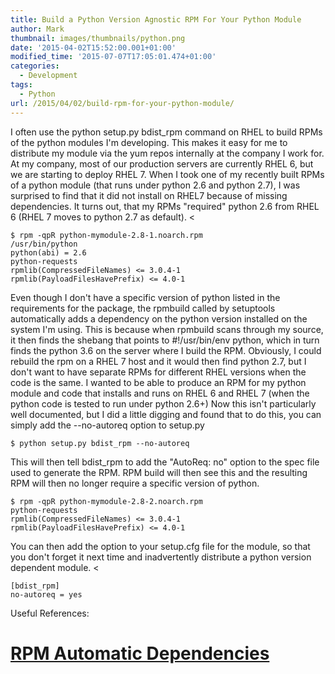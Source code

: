 ```yaml
---
title: Build a Python Version Agnostic RPM For Your Python Module
author: Mark
thumbnail: images/thumbnails/python.png
date: '2015-04-02T15:52:00.001+01:00'
modified_time: '2015-07-07T17:05:01.474+01:00'
categories:
  - Development
tags:
  - Python
url: /2015/04/02/build-rpm-for-your-python-module/
---
```



I often use the python setup.py bdist_rpm command on RHEL to build RPMs of the python modules I'm developing. This makes it easy for me to distribute my module via the yum repos internally at the company I work for.   At my company, most of our production servers are currently RHEL 6, but we are starting to deploy RHEL 7. When I took one of my recently built RPMs of a python module (that runs under python 2.6 and python 2.7), I was surprised to find that it did not install on RHEL7 because of missing dependencies. It turns out, that my RPMs "required" python 2.6 from RHEL 6 (RHEL 7 moves to python 2.7 as default).  <

``` shell
$ rpm -qpR python-mymodule-2.8-1.noarch.rpm
/usr/bin/python
python(abi) = 2.6
python-requests
rpmlib(CompressedFileNames) <= 3.0.4-1
rpmlib(PayloadFilesHavePrefix) <= 4.0-1

```

Even though I don't have a specific version of python listed in the requirements for the package, the rpmbuild called by setuptools automatically adds a dependency on the python version installed on the system I'm using. This is because when rpmbuild scans through my source, it then finds the shebang that points to #!/usr/bin/env python, which in turn finds the python 3.6 on the server where I build the RPM. Obviously, I could rebuild the rpm on a RHEL 7 host and it would then find python 2.7, but I don't want to have separate RPMs for different RHEL versions when the code is the same.  I wanted to be able to produce an RPM for my python module and code that installs and runs on RHEL 6 and RHEL 7 (when the python code is tested to run under python 2.6+)  Now this isn't particularly well documented, but I did a little digging and found that to do this, you can simply add the --no-autoreq option to setup.py

``` shell
$ python setup.py bdist_rpm --no-autoreq

```

This will then tell bdist_rpm to add the "AutoReq: no" option to the spec file used to generate the RPM. RPM build will then see this and the resulting RPM will then no longer require a specific version of python.

``` shell
$ rpm -qpR python-mymodule-2.8-2.noarch.rpm
python-requests
rpmlib(CompressedFileNames) <= 3.0.4-1
rpmlib(PayloadFilesHavePrefix) <= 4.0-1

```

You can then add the option to your setup.cfg file for the module, so that you don't forget it next time and inadvertently distribute a python version dependent module.  <

``` shell
[bdist_rpm]
no-autoreq = yes

```

Useful References:

# [RPM Automatic Dependencies](http://www.rpm.org/max-rpm-snapshot/s1-rpm-depend-auto-depend.html)
